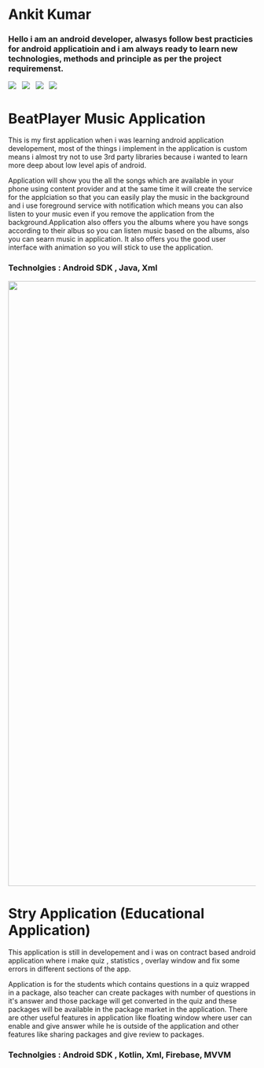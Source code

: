 # Ankit Kumar

### Hello i am an android developer, alwasys follow best practicies for android applicatioin and i am always ready to learn new technologies, methods and principle as per the project requiremenst.

<a href="https://drive.google.com/file/d/1OMCee0lKOHYEGvpuSzuzYnTXFqikRV_A/view?usp=drivesdk" download><img src="https://img.shields.io/badge/Download-Resume-ff69b4.svg?style=for-the-badge&logo=codeigniter&logoColor=white"></a>&nbsp;&nbsp;&nbsp;<a href="mailto:ankit.loma@gmail.com"><img src="https://img.shields.io/badge/Email-ankit-8056d5.svg?style=for-the-badge&logo=minutemailer&logoColor=white"></a>&nbsp;&nbsp;&nbsp;<a href="https://www.linkedin.com/in/ankit-kumar-02a32a14b/" target="_blank"><img src="https://img.shields.io/badge/linkedin-Ankit-blue.svg?style=for-the-badge&logo=linkedin&logoColor=white" ></a>&nbsp;&nbsp;&nbsp;<a href="https://www.instagram.com/ak_sparrow007/" target="_blank"><img src="https://img.shields.io/badge/instagram-AK_Sparrow007-red.svg?style=for-the-badge&logo=instagram&logoColor=white"></a>


# BeatPlayer Music Application

This is my first application when i was learning android application developement, most of the things i implement in the application is custom means i almost try not to use 3rd party libraries because i wanted to learn more deep about low level apis of android.


Application will show you the all the songs which are available in your phone using content provider and at the same time it will create the service for the applciation so that you can easily play the music in the background and i use foreground service with notification which means you can also listen to your music even if you remove the application from the background.Application also offers you the albums where you have songs according to their albus so you can listen music based on the albums, also you can searn music in application. It also offers you the good user interface with animation so you will stick to use the application.

### Technolgies : Android SDK , Java, Xml

<p align="center">
<img src="images/Artboard – 1@2x.png" width="1230"  title="Music Application">
</p>

# Stry Application (Educational Application)

This application is still in developement and i was on contract based android application where i make quiz , statistics , overlay window and fix some errors in different sections of the app.

Application is for the students which contains questions in a quiz wrapped in a package, also teacher can create packages with number of questions in it's answer and those package will get converted in the quiz and these packages will be available in the package market in the application. There are other useful features in application like floating window where user can enable and give answer while he is outside of the application and other features like sharing packages and give review to packages.

### Technolgies : Android SDK , Kotlin, Xml, Firebase, MVVM


